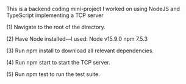 This is a backend coding mini-project I worked on using NodeJS and TypeScript implementing a TCP server

(1) Navigate to the root of the directory.

(2) Have Node installed—I used:
    Node v15.9.0
    npm 7.5.3

(3) Run npm install to download all relevant dependencies.

(4) Run npm start to start the TCP server.

(5) Run npm test to run the test suite.
